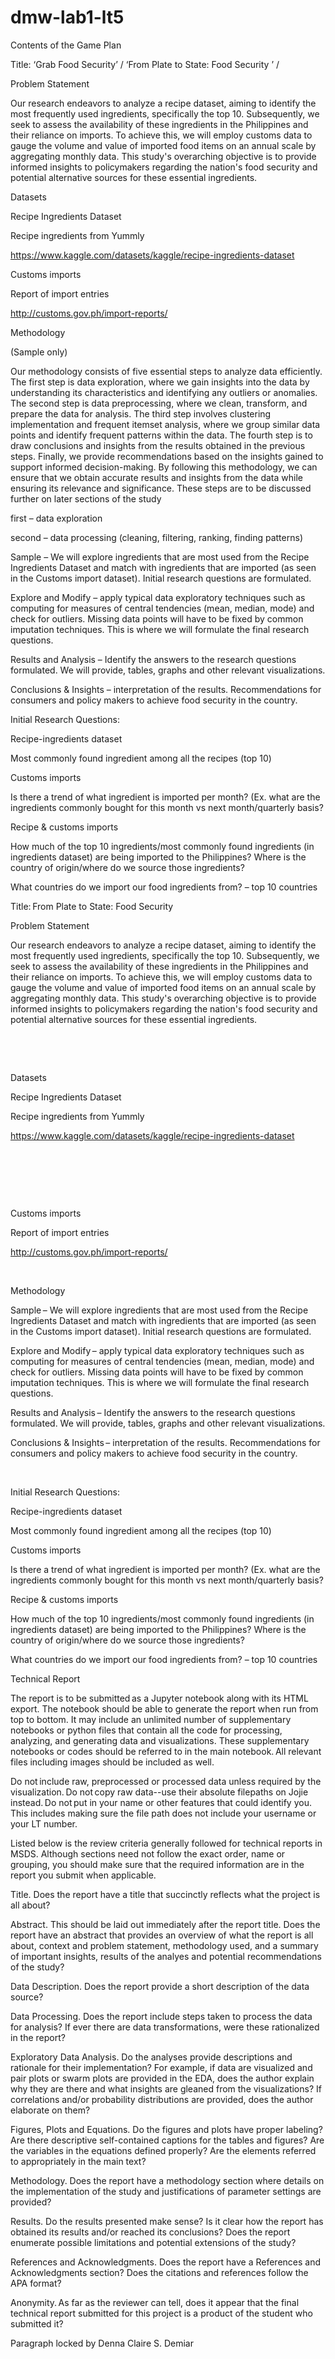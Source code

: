# dmw-lab1-lt5

Contents of the Game Plan 

Title: ‘Grab Food Security’ / ‘From Plate to  State: Food Security ’ /  

 
Problem Statement 

Our research endeavors to analyze a recipe dataset, aiming to identify the most frequently used ingredients, specifically the top 10. Subsequently, we seek to assess the availability of these ingredients in the Philippines and their reliance on imports. To achieve this, we will employ customs data to gauge the volume and value of imported food items on an annual scale by aggregating monthly data. This study's overarching objective is to provide informed insights to policymakers regarding the nation's food security and potential alternative sources for these essential ingredients. 

 

Datasets 

Recipe Ingredients Dataset 

Recipe ingredients from Yummly 

https://www.kaggle.com/datasets/kaggle/recipe-ingredients-dataset 

 

Customs imports 

Report of import entries 

http://customs.gov.ph/import-reports/ 

 
Methodology 

(Sample only) 

Our methodology consists of five essential steps to analyze data efficiently. The first step is data exploration, where we gain insights into the data by understanding its characteristics and identifying any outliers or anomalies. The second step is data preprocessing, where we clean, transform, and prepare the data for analysis. The third step involves clustering implementation and frequent itemset analysis, where we group similar data points and identify frequent patterns within the data. The fourth step is to draw conclusions and insights from the results obtained in the previous steps. Finally, we provide recommendations based on the insights gained to support informed decision-making. By following this methodology, we can ensure that we obtain accurate results and insights from the data while ensuring its relevance and significance. These steps are to be discussed further on later sections of the study 

first – data exploration 

second – data processing (cleaning, filtering, ranking, finding patterns) 

 

Sample – We will explore ingredients that are most used from the Recipe Ingredients Dataset and match with ingredients that are imported (as seen in the Customs import dataset). Initial research questions are formulated. 

 

Explore and Modify – apply typical data exploratory techniques such as computing for measures of central tendencies (mean, median, mode) and check for outliers. Missing data points will have to be fixed by common imputation techniques. This is where we will formulate the final research questions. 

Results and Analysis – Identify the answers to the research questions formulated. We will provide, tables, graphs and other relevant visualizations. 

 

Conclusions & Insights – interpretation of the results. Recommendations for consumers and policy makers to achieve food security in the country. 

 

Initial Research Questions: 

Recipe-ingredients dataset 

Most commonly found ingredient among all the recipes (top 10) 

Customs imports 

Is there a trend of what ingredient is imported per month? (Ex. what are the ingredients commonly bought for this month vs next month/quarterly basis? 

Recipe & customs imports 

How much of the top 10 ingredients/most commonly found ingredients (in ingredients dataset) are being imported to the Philippines? Where is the country of origin/where do we source those ingredients?  

What countries do we import our food ingredients from? – top 10 countries 


 

Title: From Plate to State: Food Security  



Problem Statement 

Our research endeavors to analyze a recipe dataset, aiming to identify the most frequently used ingredients, specifically the top 10. Subsequently, we seek to assess the availability of these ingredients in the Philippines and their reliance on imports. To achieve this, we will employ customs data to gauge the volume and value of imported food items on an annual scale by aggregating monthly data. This study's overarching objective is to provide informed insights to policymakers regarding the nation's food security and potential alternative sources for these essential ingredients. 

  

  

Datasets 

Recipe Ingredients Dataset 

Recipe ingredients from Yummly 

https://www.kaggle.com/datasets/kaggle/recipe-ingredients-dataset 

  

  

  

Customs imports 

Report of import entries 

http://customs.gov.ph/import-reports/ 


  

Methodology 

Sample – We will explore ingredients that are most used from the Recipe Ingredients Dataset and match with ingredients that are imported (as seen in the Customs import dataset). Initial research questions are formulated. 

Explore and Modify – apply typical data exploratory techniques such as computing for measures of central tendencies (mean, median, mode) and check for outliers. Missing data points will have to be fixed by common imputation techniques. This is where we will formulate the final research questions. 

Results and Analysis – Identify the answers to the research questions formulated. We will provide, tables, graphs and other relevant visualizations. 

Conclusions & Insights – interpretation of the results. Recommendations for consumers and policy makers to achieve food security in the country. 

  



Initial Research Questions: 

Recipe-ingredients dataset 

Most commonly found ingredient among all the recipes (top 10) 

Customs imports 

Is there a trend of what ingredient is imported per month? (Ex. what are the ingredients commonly bought for this month vs next month/quarterly basis? 

Recipe & customs imports 

How much of the top 10 ingredients/most commonly found ingredients (in ingredients dataset) are being imported to the Philippines? Where is the country of origin/where do we source those ingredients? 

What countries do we import our food ingredients from? – top 10 countries 

 

Technical Report 

The report is to be submitted as a Jupyter notebook along with its HTML export. The notebook should be able to generate the report when run from top to bottom. It may include an unlimited number of supplementary notebooks or python files that contain all the code for processing, analyzing, and generating data and visualizations. These supplementary notebooks or codes should be referred to in the main notebook. All relevant files including images should be included as well. 

Do not include raw, preprocessed or processed data unless required by the visualization. Do not copy raw data--use their absolute filepaths on Jojie instead. Do not put in your name or other features that could identify you. This includes making sure the file path does not include your username or your LT number. 

Listed below is the review criteria generally followed for technical reports in MSDS. Although sections need not follow the exact order, name or grouping, you should make sure that the required information are in the report you submit when applicable. 

Title. Does the report have a title that succinctly reflects what the project is all about? 

Abstract. This should be laid out immediately after the report title. Does the report have an abstract that provides an overview of what the report is all about, context and problem statement, methodology used, and a summary of important insights, results of the analyes and potential recommendations of the study? 

Data Description. Does the report provide a short description of the data source? 

Data Processing. Does the report include steps taken to process the data for analysis? If ever there are data transformations, were these rationalized in the report?  

Exploratory Data Analysis. Do the analyses provide descriptions and rationale for their implementation? For example, if data are visualized and pair plots or swarm plots are provided in the EDA, does the author explain why they are there and what insights are gleaned from the visualizations? If correlations and/or probability distributions are provided, does the author elaborate on them? 

Figures, Plots and Equations. Do the figures and plots have proper labeling? Are there descriptive self-contained captions for the tables and figures? Are the variables in the equations defined properly? Are the elements referred to appropriately in the main text? 

Methodology. Does the report have a methodology section where details on the implementation of the study and justifications of parameter settings are provided?  

Results. Do the results presented make sense? Is it clear how the report has obtained its results and/or reached its conclusions? Does the report enumerate possible limitations and potential extensions of the study? 

References and Acknowledgments. Does the report have a References and Acknowledgments section? Does the citations and references follow the APA format? 

Anonymity. As far as the reviewer can tell, does it appear that the final technical report submitted for this project is a product of the student who submitted it? 

 

Paragraph locked by Denna Claire S. Demiar
